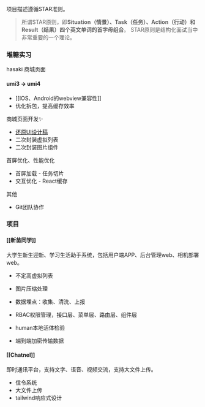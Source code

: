 项目描述遵循STAR准则。
> 所谓STAR原则，即**Situation（情景）、Task（任务）、Action（行动）和Result（结果）四个英文单词的首字母组合**。 STAR原则是结构化面试当中非常重要的一个理论。


### 堆糖实习

hasaki 商城页面
#### umi3 -> umi4
 - [[IOS、Android的webview兼容性]]
 - 优化拆包，提高缓存效率

商城页面开发✨
 - [还原UI设计稿](https://juejin.cn/post/7163188142084718600)
 - 二次封装虚拟列表
 - 二次封装图片组件

首屏优化、性能优化
- 首屏加载 - 任务切片
- 交互优化 - React缓存

其他
- Git团队协作

### 项目
#### [[新苗同学]]
大学生新生迎新、学习生活助手系统，包括用户端APP、后台管理web、相机部署web。
- 不定高虚拟列表
- 图片压缩处理
- 数据埋点：收集、清洗、上报
	
- RBAC权限管理，接口层、菜单层、路由层、组件层
	
- human本地活体检验
- 端到端加密传输数据

#### [[Chatnel]]
即时通讯平台，支持文字、语音、视频交流，支持大文件上传。
- 信令系统
- 大文件上传
- tailwind响应式设计



